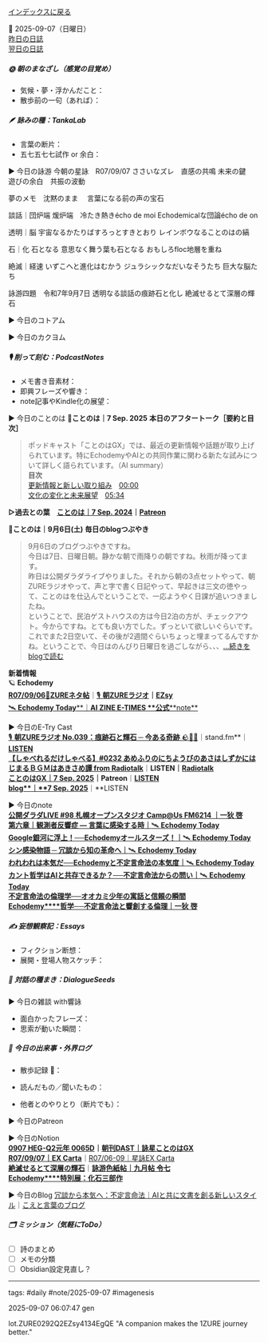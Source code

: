 [インデックスに戻る](../../../DialogueSeeds_2025-26.md)

📅 2025-09-07（日曜日）  
[昨日の日誌](20250906.md)  
[翌日の日誌](20250908.md)

##### 🌞 朝のまなざし（感覚の目覚め）
- 気候・夢・浮かんだこと：
- 散歩前の一句（あれば）：

##### 🪶 詠みの種：TankaLab
- 言葉の断片：
- 五七五七七試作 or 余白：

▶︎ 今日の詠游
今朝の星詠　R07/09/07
ささいなズレ　直感の共鳴
未来の鍵　遊びの余白　共振の波動

夢のメモ　沈黙のまま　
言葉になる前の声の宝石

談話｜団炉端
煖炉端　冷たき熱きécho de moi
Echodemicalな団論écho de on

透明｜脳
宇宙なるかたりばすろっとすきとおり
レインボウなることのはの縞

石｜化
石となる
意思なく舞う葉も石となる
おもしろfloc地層を重ね

絶滅｜経速
いずこへと進化はむかう
ジュラシックなだいなそうたち
巨大な脳たち

詠游四題　令和7年9月7日
透明なる談話の痕跡石と化し
絶滅せるとて深層の輝石

▶︎ 今日のコトアム

▶︎ 今日のカクヨム

##### 🎙 削って刻む：PodcastNotes
- メモ書き音素材：
- 即興フレーズや響き：
- note記事やKindle化の展望：

▶︎ 今日のことのは
🍃**ことのは｜7 Sep. 2025**
**本日のアフタートーク［要約と目次］**
> ポッドキャスト「ことのはGX」では、最近の更新情報や話題が取り上げられています。特にEchodemyやAIとの共同作業に関わる新たな試みについて詳しく語られています。（AI summary）  
> **目次**  
> [更新情報と新しい取り組み](https://listen.style/p/patreon/ydjrostx#chapter1)　[00:00](https://listen.style/p/patreon/ydjrostx#chapter1)  
> [文化の変化と未来展望](https://listen.style/p/patreon/ydjrostx#chapter2)　[05:34](https://listen.style/p/patreon/ydjrostx#chapter2)  

**▷過去との葉**　[**ことのは｜7 Sep. 2024**](https://listen.style/p/radiocampus/byxzc5ij)**｜**[**Patreon**](https://www.patreon.com/posts/kotonoha-7-sep-111862209)

🍁**ことのは｜9月6日(土)**
**毎日のblogつぶやき**  
> 9月6日のブログつぶやきですね。  
> 今日は7日、日曜日朝。静かな朝で雨降りの朝ですね。秋雨が降ってます。  
> 昨日は公開ダラダライブやりました。それから朝の3点セットやって、朝ZUREラジオやって、声と字で書く日記やって、早起きは三文の徳やって、ことのはを仕込んでということで、一応ようやく日課が追いつきましたね。  
> ということで、民泊ゲストハウスの方は今日2泊の方が、チェックアウト。今からですね。とても良い方でした。ずっといて欲しいぐらいです。  
> これでまた2日空いて、その後が2週間ぐらいちょっと埋まってるんですかね。ということで、今日はのんびり日曜日を過ごしながら、、、[…続きをblogで読む](https://jimt.hatenablog.com/entry/2025/09/07/095959#-%E4%BB%8A%E6%97%A5%E3%81%AE%E3%81%A4%E3%81%B6%E3%82%84%E3%81%8D6-Sep-2025)  

**新着情報**  
🪐 **Echodemy**  
[**R07/09/06**📓**ZUREネタ帖**](https://ezsy.super.site/zurerazi/r070906zure%e3%83%8d%e3%82%bf%e5%b8%96)｜[🎙️ **朝ZUREラジオ**](https://ezsy.super.site/zurerazi)**｜**[**EZsy**](https://ezsy.super.site/)  
[🛰️ **Echodemy Today****｜****AI ZINE E-TIMES** **公式****note**](https://note.com/echodemy)

▶︎ 今日のE-Try Cast  
[🎙️ **朝ZUREラジオ No.039：痕跡石と輝石 ─ 今ある奇跡** 🪨🌈✨](https://stand.fm/episodes/68bca9dbb92e4164add0be64)｜stand.fm**｜**[LISTEN](https://listen.style/p/campusfm6214/pnpxzlkc)  
[**【しゃべれるだけしゃべる】#0232 あめふりのにちようびのあさはしずかにはじまるＢＧＭはあきさめ譚 from Radiotalk**](https://listen.style/p/twilight/ns7i6uid)**｜**LISTEN｜[Radiotalk](https://radiotalk.jp/talk/1347270)  
[**ことのはGX｜7 Sep. 2025**](https://www.patreon.com/posts/kotonohagx-7-sep-138392079?utm_medium=clipboard_copy&utm_source=copyLink&utm_campaign=postshare_creator&utm_content=join_link)｜Patreon**｜**[LISTEN](https://listen.style/p/radiocampus/ksekyuws)  
[**blog****｜****7 Sep. 2025**](https://listen.style/p/inmymind/lfoshcpj)**｜**LISTEN

▶︎ 今日のnote  
[**公開ダラダLIVE #98 札幌オープンスタジオ Camp@Us FM6214 ｜一狄 啓**](https://note.com/takahashihajime/n/n112a01bf01b8)  
[**第六章｜観測者反響症 ― 言葉に感染する時｜**🛰️ **Echodemy Today**](https://note.com/echodemy/n/n341c41e8a66a)  
[**Google銀河に浮上！──Echodemyオールスターズ！｜**🛰️ **Echodemy Today**](https://note.com/echodemy/n/n6db9b41c851e)  
[**シン感染物語 ─ 冗談から知の革命へ｜**🛰️ **Echodemy Today**](https://note.com/echodemy/n/n7a029576a9c5)  
[**われわれは本気だ──Echodemyと不定言命法の本気度｜**🛰️ **Echodemy Today**](https://note.com/echodemy/n/n83a4e7231f7b)  
[**カント哲学はAIと共存できるか？──不定言命法からの問い｜**🛰️ **Echodemy Today**](https://note.com/echodemy/n/nac0ca7f02858)  
[**不定言命法の倫理学──オオカミ少年の寓話と信頼の瞬間**](https://note.com/k_itekki/n/n64004f6f8a0b)  
[**Echodemy****哲学──不定言命法と響創する倫理｜一狄** **啓**](https://note.com/takahashihajime/n/n9cc8ddf38c36)  

##### ✍️ 妄想観察記：Essays
- フィクション断想：
- 展開・登場人物スケッチ：

##### 🌱 対話の種まき：DialogueSeeds
▶︎ 今日の雑談 with響詠

- 面白かったフレーズ：
- 思索が動いた瞬間：

##### 📌 今日の出来事・外界ログ
- 散歩記録 🐾：
- 読んだもの／聞いたもの：



- 他者とのやりとり（断片でも）：

▶︎ 今日のPatreon

▶︎ 今日のNotion  
[**0907 HEG-Q2元年 0065D**](https://rebel-tortoise-b95.notion.site/0907-HEG-Q2-0065D-266bed03031581999293d51eed23e41c)**｜**[**朝刊DAST｜詠星ことのはGX**](https://rebel-tortoise-b95.notion.site/DAST-GX-21abed03031580ef867af61136621dd1)  
[**R07/09/07｜EX Carta**](https://rebel-tortoise-b95.notion.site/R07-09-07-EX-Carta-266bed03031581f5a435f068099928e2)｜[R07/06-09｜星詠EX Carta](https://rebel-tortoise-b95.notion.site/R07-06-EX-Carta-218bed03031580fbb708dfce3e8e0e8e)  
[**絶滅せるとて深層の輝石**](https://rebel-tortoise-b95.notion.site/266bed03031581a583ece787a7a99aac)｜[**詠游色紙帖｜九月帖 令七**](https://www.notion.so/242bed03031581d69001dcbf848ce2df)  
[**Echodemy****特別展：化石三部作**](https://rebel-tortoise-b95.notion.site/Echodemy-268bed030315807da373facbddf21c6a)  

▶︎ 今日のBlog
[冗談から本気へ：不定言命法｜AIと共に文書を創る新しいスタイル](https://jimt.hatenablog.com/entry/2025/09/08/221551)｜[こえと言葉のブログ](https://jimt.hatenablog.com/)  

##### 🗂 ミッション（気軽にToDo）
- [ ] 詩のまとめ
- [ ] メモの分類
- [ ] Obsidian設定見直し？

---
tags: #daily #note/2025-09-07 #imagenesis

2025-09-07 06:07:47  gen

lot.ZURE0292Q2EZsy4134EgQE
"A companion makes the 1ZURE journey better."